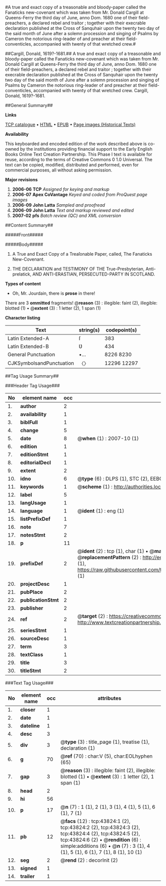 #A true and exact copy of a treasonable and bloody-paper called the Fanaticks new-covenant which was taken from Mr. Donald Cargill at Queens-Ferry the third day of June, anno Dom. 1680 one of their field-preachers, a declared rebel and traitor ; together with their execrable declaration published at the Cross of Sanquhair upon the twenty two day of the said month of June after a solemn procession and singing of Psalms by Cameron the notorious ring-leader of and preacher at their field-conventicles, accompanied with twenty of that wretched crew.#

##Cargill, Donald, 1619?-1681.##
A true and exact copy of a treasonable and bloody-paper called the Fanaticks new-covenant which was taken from Mr. Donald Cargill at Queens-Ferry the third day of June, anno Dom. 1680 one of their field-preachers, a declared rebel and traitor ; together with their execrable declaration published at the Cross of Sanquhair upon the twenty two day of the said month of June after a solemn procession and singing of Psalms by Cameron the notorious ring-leader of and preacher at their field-conventicles, accompanied with twenty of that wretched crew.
Cargill, Donald, 1619?-1681.

##General Summary##

**Links**

[TCP catalogue](http://www.ota.ox.ac.uk/tcp/)  • 
[HTML](http://tei.it.ox.ac.uk/tcp/Texts-HTML/free/A71/A71139.html)  • 
[EPUB](http://tei.it.ox.ac.uk/tcp/Texts-EPUB/free/A71/A71139.epub) • 
[Page images (Historical Texts)](https://data.historicaltexts.jisc.ac.uk/view?pubId=eebo-09618915e&pageId=eebo-09618915e-43824-1)

**Availability**

This keyboarded and encoded edition of the
	       work described above is co-owned by the institutions
	       providing financial support to the Early English Books
	       Online Text Creation Partnership. This Phase I text is
	       available for reuse, according to the terms of Creative
	       Commons 0 1.0 Universal. The text can be copied,
	       modified, distributed and performed, even for
	       commercial purposes, all without asking permission.

**Major revisions**

1. __2006-06__ __TCP__ *Assigned for keying and markup*
1. __2006-07__ __Apex CoVantage__ *Keyed and coded from ProQuest page images*
1. __2006-09__ __John Latta__ *Sampled and proofread*
1. __2006-09__ __John Latta__ *Text and markup reviewed and edited*
1. __2007-02__ __pfs__ *Batch review (QC) and XML conversion*

##Content Summary##

#####Front#####

#####Body#####

1. A True and Exact Copy of a Treaſonable Paper, called, The Fanaticks New-Covenant.

1. THE DECLARATION and TESTIMONY OF THE True-Presbyterian, Anti-prelatick, AND ANTI-ERASTIAN, PERSECUTED-PARTY IN SCOTLAND.

**Types of content**

  * Oh, Mr. Jourdain, there is **prose** in there!

There are 3 **ommitted** fragments! 
 @__reason__ (3) : illegible: faint (2), illegible: blotted (1)  •  @__extent__ (3) : 1 letter (2), 1 span (1)

**Character listing**


|Text|string(s)|codepoint(s)|
|---|---|---|
|Latin Extended-A|ſ|383|
|Latin Extended-B|Ʋ|434|
|General Punctuation|•…|8226 8230|
|CJKSymbolsandPunctuation|〈〉|12296 12297|

##Tag Usage Summary##

###Header Tag Usage###

|No|element name|occ|attributes|
|---|---|---|---|
|1.|__author__|2||
|2.|__availability__|1||
|3.|__biblFull__|1||
|4.|__change__|5||
|5.|__date__|8| @__when__ (1) : 2007-10 (1)|
|6.|__edition__|1||
|7.|__editionStmt__|1||
|8.|__editorialDecl__|1||
|9.|__extent__|2||
|10.|__idno__|6| @__type__ (6) : DLPS (1), STC (2), EEBO-CITATION (1), OCLC (1), VID (1)|
|11.|__keywords__|1| @__scheme__ (1) : http://authorities.loc.gov/ (1)|
|12.|__label__|5||
|13.|__langUsage__|1||
|14.|__language__|1| @__ident__ (1) : eng (1)|
|15.|__listPrefixDef__|1||
|16.|__note__|7||
|17.|__notesStmt__|2||
|18.|__p__|11||
|19.|__prefixDef__|2| @__ident__ (2) : tcp (1), char (1)  •  @__matchPattern__ (2) : ([0-9\-]+):([0-9IVX]+) (1), (.+) (1)  •  @__replacementPattern__ (2) : http://eebo.chadwyck.com/downloadtiff?vid=$1&page=$2 (1), https://raw.githubusercontent.com/textcreationpartnership/Texts/master/tcpchars.xml#$1 (1)|
|20.|__projectDesc__|1||
|21.|__pubPlace__|2||
|22.|__publicationStmt__|2||
|23.|__publisher__|2||
|24.|__ref__|2| @__target__ (2) : https://creativecommons.org/publicdomain/zero/1.0/ (1), http://www.textcreationpartnership.org/docs/. (1)|
|25.|__seriesStmt__|1||
|26.|__sourceDesc__|1||
|27.|__term__|3||
|28.|__textClass__|1||
|29.|__title__|3||
|30.|__titleStmt__|2||


###Text Tag Usage###

|No|element name|occ|attributes|
|---|---|---|---|
|1.|__closer__|1||
|2.|__date__|1||
|3.|__dateline__|1||
|4.|__desc__|3||
|5.|__div__|3| @__type__ (3) : title_page (1), treatise (1), declaration (1)|
|6.|__g__|70| @__ref__ (70) : char:V (5), char:EOLhyphen (65)|
|7.|__gap__|3| @__reason__ (3) : illegible: faint (2), illegible: blotted (1)  •  @__extent__ (3) : 1 letter (2), 1 span (1)|
|8.|__head__|2||
|9.|__hi__|56||
|10.|__p__|17| @__n__ (7) : 1 (1), 2 (1), 3 (1), 4 (1), 5 (1), 6 (1), 7 (1)|
|11.|__pb__|12| @__facs__ (12) : tcp:43824:1 (2), tcp:43824:2 (2), tcp:43824:3 (2), tcp:43824:4 (2), tcp:43824:5 (2), tcp:43824:6 (2)  •  @__rendition__ (6) : simple:additions (6)  •  @__n__ (7) : 3 (1), 4 (1), 5 (1), 6 (1), 7 (1), 8 (1), 10 (1)|
|12.|__seg__|2| @__rend__ (2) : decorInit (2)|
|13.|__signed__|1||
|14.|__trailer__|1||
